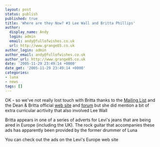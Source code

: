 ```yaml
---
layout: post
status: publish
published: true
title: 'Where are they Now? #3 Lee Wall and Britta Phillips'
author:
  display_name: Andy
  login: admin
  email: andy@fullofwishes.co.uk
  url: http://www.grange85.co.uk
author_login: admin
author_email: andy@fullofwishes.co.uk
author_url: http://www.grange85.co.uk
date: '2005-11-29 23:49:14 +0000'
date_gmt: '2005-11-29 23:49:14 +0000'
categories:
- luna
- news
tags: []
---
```

<p>OK - so we've not really lost touch with Britta thanks to the <a href="http://groups.google.com/group/fullofwishes">Mailing List</a> and the Dean & Britta official <a href="http://www.deanandbritta.com">web site</a> and <a href="http://www.deanandbritta.com/forum/">forum</a> but she did mention a bit of extra curricular acrtivity that also involved Lee Wall</p>
<p>Britta appears in one of a series of adverts for Levi's jeans that are being aired in Europe (including the UK). The rock guitar that accompanies these ads has apparently been provided by the former drummer of Luna</p>
<p>You can check out the ads on the <span class="removed_link" title="http://eu.levi.com/index.jsp?lang=en&amp;region=uk">Levi's Europe web site</span></p>
